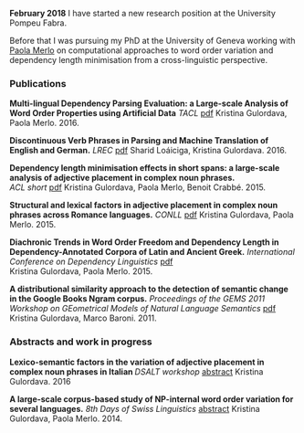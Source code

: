 **February 2018** I have started a new research position at the University Pompeu Fabra. 
		
Before that I was pursuing my PhD at the University of Geneva working with <a href="http://www.latl.unige.ch/personal/paola.html">Paola Merlo</a>
 on computational approaches to word order variation and dependency length minimisation from a 
cross-linguistic perspective. 

### Publications 

<b>Multi-lingual Dependency Parsing Evaluation: a Large-scale Analysis of Word Order Properties using Artificial Data</b> 
 *TACL* <a href="https://transacl.org/ojs/index.php/tacl/article/view/870">pdf</a> 
Kristina Gulordava, Paola Merlo. 2016. 

<b>Discontinuous Verb Phrases in Parsing and Machine Translation of English and German.</b>  *LREC* <a href="http://www.lrec-conf.org/proceedings/lrec2016/summaries/628.html">pdf</a> 
Sharid Loáiciga, Kristina Gulordava. 2016. 

<b>Dependency length minimisation effects in short spans: a large-scale analysis of adjective placement in complex noun phrases.</b>  
*ACL short* <a href="http://www.aclweb.org/anthology/P/P15/P15-2078.pdf">pdf</a>
Kristina Gulordava, Paola Merlo, Benoit Crabbé. 2015. 

<b>Structural and lexical factors in adjective placement in complex noun phrases across Romance languages.</b>
<i>CONLL</i> <a href="https://aclweb.org/anthology/K/K15/K15-1025.pdf">pdf</a> 
Kristina Gulordava, Paola Merlo. 2015. 

<b>Diachronic Trends in Word Order Freedom and Dependency Length in Dependency-Annotated Corpora of Latin and Ancient Greek.</b> 
<i>International Conference on Dependency Linguistics</i> <a href="http://aclweb.org/anthology/W/W15/W15-2115.pdf">pdf</a><br>
Kristina Gulordava, Paola Merlo. 2015. 

<b>A distributional similarity approach to the detection of semantic change in the Google Books Ngram corpus.</b> 
<i>Proceedings of the GEMS 2011 Workshop on GEometrical Models of Natural Language Semantics</i> <a href="http://dl.acm.org/ft_gateway.cfm?id=2140498&amp;ftid=1137443&amp;dwn=1&amp;CFID=700680761&amp;CFTOKEN=63321586">pdf</a>
Kristina Gulordava, Marco Baroni. 2011.
                                                                                                       
### Abstracts and work in progress
<b> Lexico-semantic factors in the variation of adjective placement in complex noun phrases in Italian </b>
<i>DSALT workshop </i> <a href="https://dl.dropboxusercontent.com/u/513347/events/dsalt2016-abstracts/15-Kristina_Gulordava_DSALT_abstract.pdf">abstract</a> 
Kristina Gulordava. 2016 

<b>A large-scale corpus-based study of NP-internal word order variation for several languages.</b> 
<i>8th Days of Swiss Linguistics</i> <a href="http://www.linguistik.uzh.ch/whatsup/activities/chling8/Gulordava_NP-internal-word-order.pdf">abstract</a>
Kristina Gulordava, Paola Merlo. 2014.
